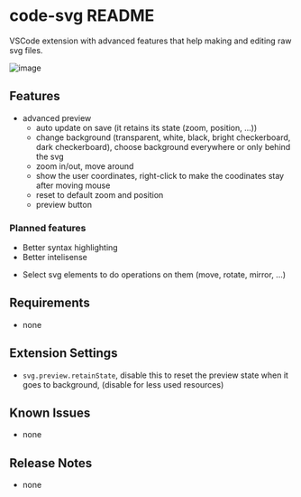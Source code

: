 # code-svg README
VSCode extension with advanced features that help making and editing raw svg files.

![image](https://github.com/BonnyAD9/code-svg/assets/46282097/0a11c893-c5ed-4a10-8055-ad6a3204b4e3)

## Features
- advanced preview
    - auto update on save (it retains its state (zoom, position, ...))
    - change background (transparent, white, black, bright checkerboard, dark checkerboard), choose background everywhere or only behind the svg
    - zoom in/out, move around
    - show the user coordinates, right-click to make the coodinates stay after moving mouse
    - reset to default zoom and position
    - preview button

### Planned features
+ Better syntax highlighting
+ Better intelisense
- Select svg elements to do operations on them (move, rotate, mirror, ...)

## Requirements
- none

## Extension Settings
- `svg.preview.retainState`, disable this to reset the preview state when it goes to background, (disable for less used resources)

## Known Issues
- none

## Release Notes
- none
